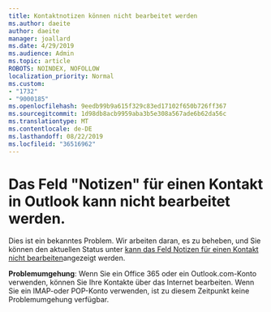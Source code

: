 ```yaml
---
title: Kontaktnotizen können nicht bearbeitet werden
ms.author: daeite
author: daeite
manager: joallard
ms.date: 4/29/2019
ms.audience: Admin
ms.topic: article
ROBOTS: NOINDEX, NOFOLLOW
localization_priority: Normal
ms.custom:
- "1732"
- "9000185"
ms.openlocfilehash: 9eedb99b9a615f329c83ed17102f650b726ff367
ms.sourcegitcommit: 1d98db8acb9959aba3b5e308a567ade6b62da56c
ms.translationtype: MT
ms.contentlocale: de-DE
ms.lasthandoff: 08/22/2019
ms.locfileid: "36516962"
---
```

# <a name="cant-edit-the-notes-field-for-a-contact-in-outlook"></a>Das Feld "Notizen" für einen Kontakt in Outlook kann nicht bearbeitet werden.

Dies ist ein bekanntes Problem. Wir arbeiten daran, es zu beheben, und Sie können den aktuellen Status unter [kann das Feld Notizen für einen Kontakt nicht bearbeiten](https://support.office.com/article/fb8394ce-04ce-48b5-bae4-be46f77f10fe)angezeigt werden.

**Problemumgehung**: Wenn Sie ein Office 365 oder ein Outlook.com-Konto verwenden, können Sie Ihre Kontakte über das Internet bearbeiten. Wenn Sie ein IMAP-oder POP-Konto verwenden, ist zu diesem Zeitpunkt keine Problemumgehung verfügbar.